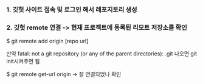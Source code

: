 ### 1. 깃헛 사이트 접속 및 로그인 해서 레포지토리 생성

### 2. 깃헛 remote 연결 -> 현재 프로젝트에 등록된 리모트 저장소를 확인

$ git remote add origin [repo url]

만약 fatal: not a git repository (or any of the parent directories): .git 나오면
git init시켜주면 됨

$ git remote get-url origin
-> 잘 연결되었나 확인



